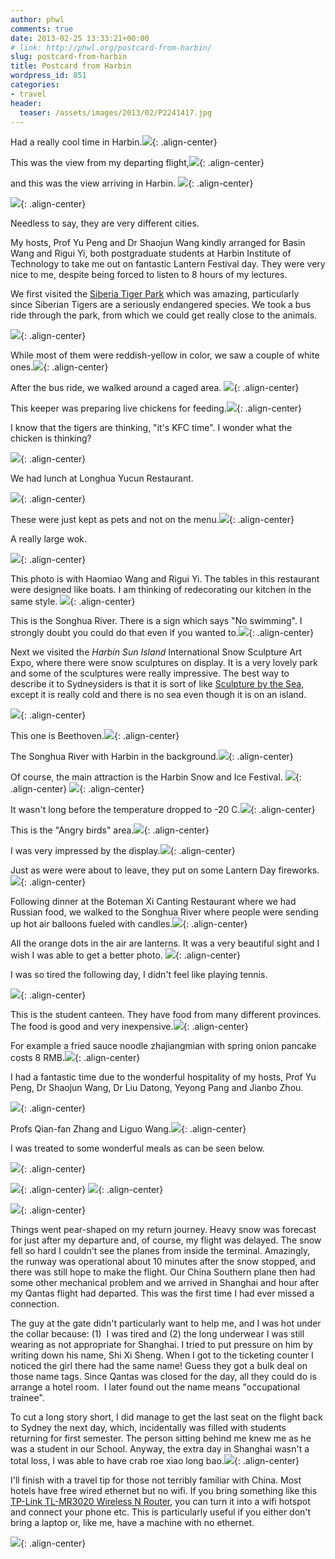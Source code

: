 ```yaml
---
author: phwl
comments: true
date: 2013-02-25 13:33:21+00:00
# link: http://phwl.org/postcard-from-harbin/
slug: postcard-from-harbin
title: Postcard from Harbin
wordpress_id: 851
categories:
- travel
header:
  teaser: /assets/images/2013/02/P2241417.jpg
---
```


Had a really cool time in Harbin.![](/assets/images/2013/02/P2241417.jpg){: .align-center}



<!-- more -->

This was the view from my departing flight,![](/assets/images/2013/02/P2180977.jpg){: .align-center}

and this was the view arriving in Harbin. ![](/assets/images/2013/02/P2221072.jpg){: .align-center}

![](/assets/images/2013/02/P2221087.jpg){: .align-center}

Needless to say, they are very different cities.

My hosts, Prof Yu Peng and Dr Shaojun Wang kindly arranged for Basin Wang and Rigui Yi, both postgraduate students at Harbin Institute of Technology to take me out on fantastic Lantern Festival day. They were very nice to me, despite being forced to listen to 8 hours of my lectures.

We first visited the [Siberia Tiger Park](http://www.dongbeihu.net.cn/) which was amazing, particularly since Siberian Tigers are a seriously endangered species. We took a bus ride through the park, from which we could get really close to the animals.

![](/assets/images/2013/02/P2240486.jpg){: .align-center}

While most of them were reddish-yellow in color, we saw a couple of white ones.![](/assets/images/2013/02/P2241126.jpg){: .align-center}

After the bus ride, we walked around a caged area.
![](/assets/images/2013/02/P2241261.jpg){: .align-center}

This keeper was preparing live chickens for feeding.![](/assets/images/2013/02/P2241314.jpg){: .align-center}

I know that the tigers are thinking, "it's KFC time". I wonder what the chicken is thinking?

![](/assets/images/2013/02/P2241362n.jpg){: .align-center}

We had lunch at Longhua Yucun Restaurant.

![](/assets/images/2013/02/P2241386.jpg){: .align-center}

These were just kept as pets and not on the menu.![](/assets/images/2013/02/P2241409.jpg){: .align-center}

A really large wok.

![](/assets/images/2013/02/P2241396.jpg){: .align-center}

This photo is with Haomiao Wang and Rigui Yi. The tables in this restaurant were designed like boats. I am thinking of redecorating our kitchen in the same style. ![](/assets/images/2013/02/P2241373.jpg){: .align-center}

This is the Songhua River. There is a sign which says "No swimming". I strongly doubt you could do that even if you wanted to.![](/assets/images/2013/02/P2240502.jpg){: .align-center}

Next we visited the _Harbin Sun Island_ International Snow Sculpture Art Expo, where there were snow sculptures on display. It is a very lovely park and some of the sculptures were really impressive. The best way to describe it to Sydneysiders is that it is sort of like [Sculpture by the Sea](http://www.sculpturebythesea.com/), except it is really cold and there is no sea even though it is on an island.

![](http://www.phwl.org/wp-content/uploads/2013/02/P2240532.jpg){: .align-center}

This one is Beethoven.![](http://www.phwl.org/wp-content/uploads/2013/02/P2240536.jpg){: .align-center}

The Songhua River with Harbin in the background.![](http://www.phwl.org/wp-content/uploads/2013/02/P2240537.jpg){: .align-center}

Of course, the main attraction is the Harbin Snow and Ice Festival.
![](http://www.phwl.org/wp-content/uploads/2013/02/P2241417.jpg){: .align-center}
![](http://www.phwl.org/wp-content/uploads/2013/02/P2240585.jpg){: .align-center}

It wasn't long before the temperature dropped to -20 C.![](http://www.phwl.org/wp-content/uploads/2013/02/P2240580.jpg){: .align-center}

This is the "Angry birds" area.![](http://www.phwl.org/wp-content/uploads/2013/02/P2240617.jpg){: .align-center}

I was very impressed by the display.![](http://www.phwl.org/wp-content/uploads/2013/02/P2240624.jpg){: .align-center}

Just as were were about to leave, they put on some Lantern Day fireworks.![](http://www.phwl.org/wp-content/uploads/2013/02/P2240708.jpg){: .align-center}

Following dinner at the Boteman Xi Canting Restaurant where we had Russian food, we walked to the Songhua River where people were sending up hot air balloons fueled with candles.![](http://www.phwl.org/wp-content/uploads/2013/02/P2251571.jpg){: .align-center}

All the orange dots in the air are lanterns. It was a very beautiful sight and I wish I was able to get a better photo. ![](http://www.phwl.org/wp-content/uploads/2013/02/P2241539.jpg){: .align-center}

I was so tired the following day, I didn't feel like playing tennis.

![](http://www.phwl.org/wp-content/uploads/2013/02/P2251590.jpg){: .align-center}

This is the student canteen. They have food from many different provinces. The food is good and very inexpensive.![](http://www.phwl.org/wp-content/uploads/2013/02/P2251591.jpg){: .align-center}

For example a fried sauce noodle zhajiangmian with spring onion pancake costs 8 RMB.![](http://www.phwl.org/wp-content/uploads/2013/02/P2251593.jpg){: .align-center}

I had a fantastic time due to the wonderful hospitality of my hosts, Prof Yu Peng, Dr Shaojun Wang, Dr Liu Datong, Yeyong Pang and Jianbo Zhou.

![](http://www.phwl.org/wp-content/uploads/2013/02/P2281619.jpg){: .align-center}

Profs Qian-fan Zhang and Liguo Wang.![](http://www.phwl.org/wp-content/uploads/2013/02/P2261602.jpg){: .align-center}

I was treated to some wonderful meals as can be seen below.

![](http://www.phwl.org/wp-content/uploads/2013/02/IMG_2157.jpg){: .align-center}

![](http://www.phwl.org/wp-content/uploads/2013/02/IMG_2153.jpg){: .align-center}
![](http://www.phwl.org/wp-content/uploads/2013/02/IMG_2166.jpg){: .align-center}

![](http://www.phwl.org/wp-content/uploads/2013/02/IMG_2146.jpg){: .align-center}

Things went pear-shaped on my return journey. Heavy snow was forecast for just after my departure and, of course, my flight was delayed. The snow fell so hard I couldn't see the planes from inside the terminal. Amazingly, the runway was operational about 10 minutes after the snow stopped, and there was still hope to make the flight. Our China Southern plane then had some other mechanical problem and we arrived in Shanghai and hour after my Qantas flight had departed. This was the first time I had ever missed a connection.

The guy at the gate didn't particularly want to help me, and I was hot under the collar because: (1)  I was tired and (2) the long underwear I was still wearing as not appropriate for Shanghai. I tried to put pressure on him by writing down his name, Shi Xi Sheng. When I got to the ticketing counter I noticed the girl there had the same name! Guess they got a bulk deal on those name tags. Since Qantas was closed for the day, all they could do is arrange a hotel room.  I later found out the name means "occupational trainee".

To cut a long story short, I did manage to get the last seat on the flight back to Sydney the next day, which, incidentally was filled with students returning for first semester. The person sitting behind me knew me as he was a student in our School. Anyway, the extra day in Shanghai wasn't a total loss, I was able to have crab roe xiao long bao.![](http://www.phwl.org/wp-content/uploads/2013/02/IMG_2175.jpg){: .align-center}



I'll finish with a travel tip for those not terribly familiar with China. Most hotels have free wired ethernet but no wifi. If you bring something like this [TP-Link TL-MR3020 Wireless N Router](http://www.tp-link.com.au/products/details/?model=TL-MR3020), you can turn it into a wifi hotspot and connect your phone etc. This is particularly useful if you either don't bring a laptop or, like me, have a machine with no ethernet.

![](http://www.phwl.org/wp-content/uploads/2013/02/P3011632.jpg){: .align-center}
